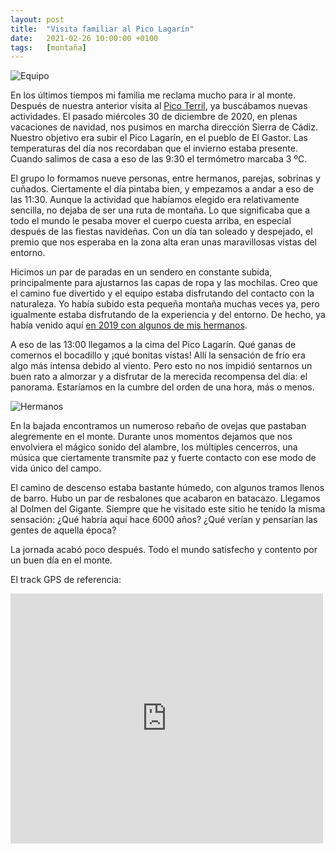 ```yaml
---
layout: post
title:  "Visita familiar al Pico Lagarín"
date:   2021-02-26 10:00:00 +0100
tags:	[montaña]
---
```


![Equipo][equipo]

En los últimos tiempos mi familia me reclama mucho para ir al monte. Después de nuestra anterior
visita al [Pico Terril][terril], ya buscábamos nuevas actividades. El pasado miércoles 30 de
diciembre de 2020, en plenas vacaciones de navidad, nos pusimos en marcha dirección Sierra de
Cádiz. Nuestro objetivo era subir el Pico Lagarín, en el pueblo de El Gastor. Las temperaturas del
día nos recordaban que el invierno estaba presente. Cuando salimos de casa a eso de las 9:30 el
termómetro marcaba 3 ºC.

<!--more-->

El grupo lo formamos nueve personas, entre hermanos, parejas, sobrinas y cuñados. Ciertamente el
día pintaba bien, y empezamos a andar a eso de las 11:30. Aunque la actividad que habíamos elegido
era relativamente sencilla, no dejaba de ser una ruta de montaña. Lo que significaba que a todo el
mundo le pesaba mover el cuerpo cuesta arriba, en especial después de las fiestas navideñas. Con un
día tan soleado y despejado, el premio que nos esperaba en la zona alta eran unas maravillosas
vistas del entorno.

Hicimos un par de paradas en un sendero en constante subida, principalmente para ajustarnos las
capas de ropa y las mochilas. Creo que el camino fue divertido y el equipo estaba disfrutando del
contacto con la naturaleza. Yo había subido esta pequeña montaña muchas veces ya, pero igualmente
estaba disfrutando de la experiencia y del entorno. De hecho, ya había venido aquí
[en 2019 con algunos de mis hermanos][2019].

A eso de las 13:00 llegamos a la cima del Pico Lagarín. Qué ganas de comernos el bocadillo y ¡qué
bonitas vistas! Allí la sensación de frío era algo más intensa debido al viento. Pero esto no nos
impidió sentarnos un buen rato a almorzar y a disfrutar de la merecida recompensa del día: el
panorama. Estaríamos en la cumbre del orden de una hora, más o menos.

![Hermanos][hermanos]

En la bajada encontramos un numeroso rebaño de ovejas que pastaban alegremente en el monte. Durante
unos momentos dejamos que nos envolviera el mágico sonido del alambre, los múltiples cencerros, una
música que ciertamente transmite paz y fuerte contacto con ese modo de vida único del campo.

El camino de descenso estaba bastante húmedo, con algunos tramos llenos de barro. Hubo un par de
resbalones que acabaron en batacazo. Llegamos al Dolmen del Gigante. Siempre que he visitado este
sitio he tenido la misma sensación: ¿Qué habría aquí hace 6000 años? ¿Qué verían y pensarían las
gentes de aquella época?

La jornada acabó poco después. Todo el mundo satisfecho y contento por un buen día en el monte.

El track GPS de referencia:

<div class="iframeWikilocWrapper">
<iframe frameBorder="0" scrolling="no"
  src="https://es.wikiloc.com/wikiloc/spatialArtifacts.do?event=view&measures=on&title=on&near=on&images=off&maptype=H&id=7493937"
  width="500" height="400">
</iframe>
</div>

[2019]:		{{site.url}}/2019/03/11/vuelta-al-monte.html
[terril]:	{{site.url}}/2020/12/25/terril-familiar.html
[equipo]:	{{site.url}}/assets/20210226-lagarin-equipo.png
[hermanos]:	{{site.url}}/assets/20210226-lagarin-hermanos.png
